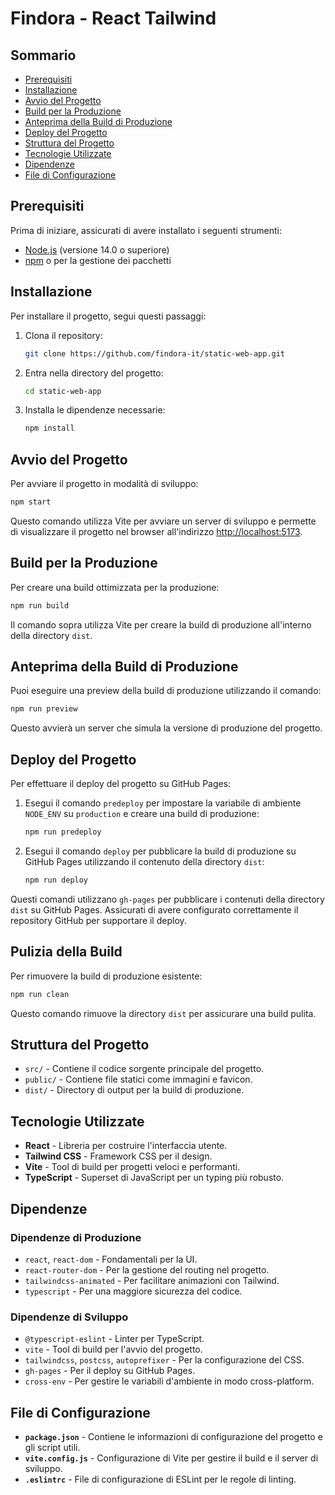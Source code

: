 # Findora - React Tailwind

## Sommario

- [Prerequisiti](#prerequisiti)
- [Installazione](#installazione)
- [Avvio del Progetto](#avvio-del-progetto)
- [Build per la Produzione](#build-per-la-produzione)
- [Anteprima della Build di Produzione](#anteprima-della-build-di-produzione)
- [Deploy del Progetto](#deploy-del-progetto)
- [Struttura del Progetto](#struttura-del-progetto)
- [Tecnologie Utilizzate](#tecnologie-utilizzate)
- [Dipendenze](#dipendenze)
- [File di Configurazione](#file-di-configurazione)

## Prerequisiti

Prima di iniziare, assicurati di avere installato i seguenti strumenti:

- [Node.js](https://nodejs.org/) (versione 14.0 o superiore)
- [npm](https://www.npmjs.com/) o per la gestione dei pacchetti

## Installazione

Per installare il progetto, segui questi passaggi:

1. Clona il repository:

   ```bash
   git clone https://github.com/findora-it/static-web-app.git
   ```

2. Entra nella directory del progetto:

   ```bash
   cd static-web-app
   ```

3. Installa le dipendenze necessarie:
   ```bash
   npm install
   ```

## Avvio del Progetto

Per avviare il progetto in modalità di sviluppo:

```bash
npm start
```

Questo comando utilizza Vite per avviare un server di sviluppo e permette di visualizzare il progetto nel browser all'indirizzo [http://localhost:5173](http://localhost:5173).

## Build per la Produzione

Per creare una build ottimizzata per la produzione:

```bash
npm run build
```

Il comando sopra utilizza Vite per creare la build di produzione all'interno della directory `dist`.

## Anteprima della Build di Produzione

Puoi eseguire una preview della build di produzione utilizzando il comando:

```bash
npm run preview
```

Questo avvierà un server che simula la versione di produzione del progetto.

## Deploy del Progetto

Per effettuare il deploy del progetto su GitHub Pages:

1. Esegui il comando `predeploy` per impostare la variabile di ambiente `NODE_ENV` su `production` e creare una build di produzione:

   ```bash
   npm run predeploy
   ```

2. Esegui il comando `deploy` per pubblicare la build di produzione su GitHub Pages utilizzando il contenuto della directory `dist`:
   ```bash
   npm run deploy
   ```

Questi comandi utilizzano `gh-pages` per pubblicare i contenuti della directory `dist` su GitHub Pages. Assicurati di avere configurato correttamente il repository GitHub per supportare il deploy.

## Pulizia della Build

Per rimuovere la build di produzione esistente:

```bash
npm run clean
```

Questo comando rimuove la directory `dist` per assicurare una build pulita.

## Struttura del Progetto

- `src/` - Contiene il codice sorgente principale del progetto.
- `public/` - Contiene file statici come immagini e favicon.
- `dist/` - Directory di output per la build di produzione.

## Tecnologie Utilizzate

- **React** - Libreria per costruire l'interfaccia utente.
- **Tailwind CSS** - Framework CSS per il design.
- **Vite** - Tool di build per progetti veloci e performanti.
- **TypeScript** - Superset di JavaScript per un typing più robusto.

## Dipendenze

### Dipendenze di Produzione

- `react`, `react-dom` - Fondamentali per la UI.
- `react-router-dom` - Per la gestione del routing nel progetto.
- `tailwindcss-animated` - Per facilitare animazioni con Tailwind.
- `typescript` - Per una maggiore sicurezza del codice.

### Dipendenze di Sviluppo

- `@typescript-eslint` - Linter per TypeScript.
- `vite` - Tool di build per l'avvio del progetto.
- `tailwindcss`, `postcss`, `autoprefixer` - Per la configurazione del CSS.
- `gh-pages` - Per il deploy su GitHub Pages.
- `cross-env` - Per gestire le variabili d'ambiente in modo cross-platform.

## File di Configurazione

- **`package.json`** - Contiene le informazioni di configurazione del progetto e gli script utili.
- **`vite.config.js`** - Configurazione di Vite per gestire il build e il server di sviluppo.
- **`.eslintrc`** - File di configurazione di ESLint per le regole di linting.
